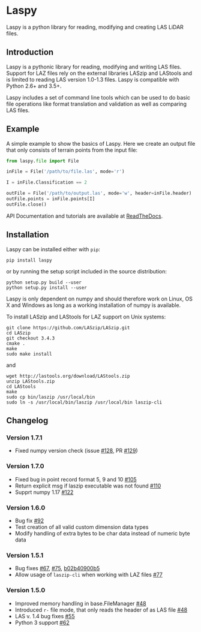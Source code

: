 # Laspy

Laspy is a python library for reading, modifying and creating LAS LiDAR
files.

## Introduction

Laspy is a pythonic library for reading, modifying and writing LAS
files. Support for LAZ files rely on the external libraries LASzip and LAStools and is limited to reading LAS version 1.0-1.3 files.
Laspy is compatible with Python 2.6+ and 3.5+.

Laspy includes a set of command line tools which can be used to do basic
file operations like format translation and validation as well as
comparing LAS files.

## Example

A simple example to show the basics of Laspy. Here we create an output
file that only consists of terrain points from the input file:

```python
from laspy.file import File

inFile = File('/path/to/file.las', mode='r')

I = inFile.Classification == 2

outFile = File('/path/to/output.las', mode='w', header=inFile.header)
outFile.points = inFile.points[I]
outFile.close()
```

API Documentation and tutorials are available at
[ReadTheDocs](https://laspy.readthedocs.io/en/latest/).

## Installation

Laspy can be installed either with `pip`:

```
pip install laspy
```

or by running the setup script included in the source distribution:

```
python setup.py build --user
python setup.py install --user
```

Laspy is only dependent on numpy and should therefore work on Linux, OS
X and Windows as long as a working installation of numpy is available.

To install LASzip and LAStools for LAZ support on Unix systems:
```
git clone https://github.com/LASzip/LASzip.git
cd LASzip
git checkout 3.4.3
cmake .
make
sudo make install
```
and
```
wget http://lastools.org/download/LAStools.zip
unzip LAStools.zip
cd LAStools
make
sudo cp bin/laszip /usr/local/bin
sudo ln -s /usr/local/bin/laszip /usr/local/bin laszip-cli
```

## Changelog

### Version 1.7.1
- Fixed numpy version check (issue [#128](https://github.com/laspy/laspy/issues/128), PR [#129](https://github.com/laspy/laspy/pull/129))    

### Version 1.7.0

- Fixed bug in point record format 5, 9 and 10 [#105](https://github.com/laspy/laspy/issues/105)
- Return explicit msg if laszip executable was not found [#110](https://github.com/laspy/laspy/issues/110)
- Supprt numpy 1.17 [#122](https://github.com/laspy/laspy/issues/122)

### Version 1.6.0

- Bug fix  [#92](https://github.com/laspy/laspy/issues/92)
- Test creation of all valid custom dimension data types
- Modify handling of extra bytes to be char data instead of numeric byte data

### Version 1.5.1

- Bug fixes [#67](https://github.com/laspy/laspy/pull/67), [#75](https://github.com/laspy/laspy/pull/75), [b02b40900b5](https://github.com/laspy/laspy/commit/b02b40900b5620972930cd0c201b4db1a6a69754)
- Allow usage of `laszip-cli` when working with LAZ files [#77](https://github.com/laspy/laspy/pull/77)

### Version 1.5.0

- Improved memory handling in base.FileManager [#48](https://github.com/laspy/laspy/pull/48)
- Introduced `r-` file mode, that only reads the header of as LAS file [#48](https://github.com/laspy/laspy/pull/48)
- LAS v. 1.4 bug fixes [#55](https://github.com/laspy/laspy/pull/55)
- Python 3 support [#62](https://github.com/laspy/laspy/pull/62)

